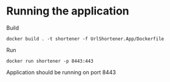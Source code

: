 # Running the application
Build

`docker build . -t shortener -f UrlShortener.App/Dockerfile`

Run

`docker run shortener -p 8443:443`

Application should be running on port 8443